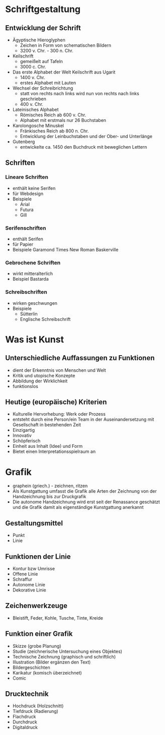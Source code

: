 # Schriftgestaltung

## Entwicklung der Schrift

- Ägyptische Hieroglyphen
	- Zeichen in Form von schematischen Bildern
	- 3200 v. Chr. - 300 n. Chr.
- Keilschrift
	- gemeißelt auf Tafeln
	- 3000 c. Chr.
- Das erste Alphabet der Welt Keilschrift aus Ugarit
	- 1400 v. Chr.
	- erstes Alphabet mit Lauten
- Wechsel der Schreibrichtung
	- statt von rechts nach links wird nun von rechts nach links geschrieben
	- 400 v. Chr.
- Lateinisches Alphabet
	- Römisches Reich ab 600 v. Chr.
	- Alphabet mit erstmals nur 26 Buchstaben
- Karolongosche Minuskel
	- Fränkisches Reich ab 800 n. Chr.
	- Entwicklung der Leinbuchstaben und der Ober- und Unterlänge
- Gutenberg
	- entwickelte ca. 1450 den Buchdruck mit beweglichen Lettern

## Schriften

### Lineare Schriften

- enthält keine Serifen
- für Webdesign
- Beispiele
	- Arial
	- Futura
	- Gill

### Serifenschriften

- enthält Serifen
- für Papier
- Beispiele
	Garamond
	Times New Roman
	Baskerville

### Gebrochene Schriften

- wirkt mitteralterlich
- Beispiel
	Bastarda

### Schreibschriften

- wirken geschwungen
- Beispiele
	- Sütterlin
	- Englische Schreibschrift

# Was ist Kunst

## Unterschiedliche Auffassungen zu Funktionen

- dient der Erkenntnis von Menschen und Welt
- Kritik und utopische Konzepte
- Abbildung der Wirklichkeit
- funktionslos

## Heutige (europäische) Kriterien

- Kulturelle Hervorhebung: Werk oder Prozess
- entsteht durch eine Person/ein Team in der Auseinandersetzung mit Gesellschaft in bestehenden Zeit
- Einzigartig
- Innovativ
- Schöpferisch
- Einheit aus Inhalt (Idee) und Form
- Bietet einen Interpretationsspielraum an

# Grafik

- graphein (griech.) - zeichnen, ritzen
- Als Kunstgattung umfasst die Grafik alle Arten der Zeichnung von der Handzeichnung bis zur Druckgrafik
- Die autonome Handzeichnung wird erst seit der Renassance geschätzt und die Grafik damit als eigenständige Kunstgattung anerkannt

## Gestaltungsmittel

- Punkt
- Linie

## Funktionen der Linie

- Kontur bzw Umrisse
- Offene Linie
- Schraffur
- Autonome Linie
- Dekorative Linie

## Zeichenwerkzeuge

- Bleistift, Feder, Kohle, Tusche, Tinte, Kreide

## Funktion einer Grafik

- Skizze (grobe Planung)
- Studie (zeichnerische Untersuchung eines Objektes)
- Technische Zeichnung (graphisch und schriftlich)
- Illustration (Bilder ergänzen den Text)
- Bildergeschichten
- Karikatur (komisch überzeichnet)
- Comic

## Drucktechnik

- Hochdruck (Holzschnitt)
- Tiefdruck (Radierung)
- Flachdruck
- Durchdruck
- Digitaldruck